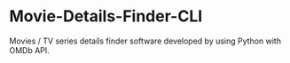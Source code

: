 # Movie-Details-Finder-CLI
Movies / TV series details finder software developed by using Python with OMDb API.
